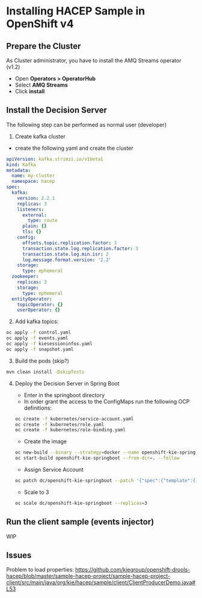 Installing HACEP Sample in OpenShift v4
==========================================

Prepare the Cluster
------------------------------------------

As Cluster administrator, you have to install the AMQ Streams operator (v1.2)

- Open **Operators > OperatorHub**
- Select **AMQ Streams**
- Click **install**

Install the Decision Server
------------------------------------------

The following step can be performed as normal user (developer)

1. Create kafka cluster

- create the following yaml and create the cluster
```yaml
apiVersion: kafka.strimzi.io/v1beta1
kind: Kafka
metadata:
  name: my-cluster
  namespace: hacep
spec:
  kafka:
    version: 2.2.1
    replicas: 3
    listeners:
      external:
        type: route
      plain: {}
      tls: {}
    config:
      offsets.topic.replication.factor: 3
      transaction.state.log.replication.factor: 3
      transaction.state.log.min.isr: 2
      log.message.format.version: '2.2'
    storage:
      type: ephemeral
  zookeeper:
    replicas: 3
    storage:
      type: ephemeral
  entityOperator:
    topicOperator: {}
    userOperator: {}
```

2. Add kafka topics:

```sh
oc apply -f control.yaml 
oc apply -f events.yaml 
oc apply -f kiesessioninfos.yaml 
oc apply -f snapshot.yaml 
```

3. Build the pods (skip?)

```sh
mvn clean install -DskipTests
```

4. Deploy the Decision Server in Spring Boot

    - Enter in the springboot directory
    - In order grant the access to the ConfigMaps run the following OCP definitions:

    ```sh
    oc create -f kubernetes/service-account.yaml
    oc create -f kubernetes/role.yaml
    oc create -f kubernetes/role-binding.yaml
    ```

    - Create the image

    ```sh
    oc new-build --binary --strategy=docker --name openshift-kie-springboot
    oc start-build openshift-kie-springboot --from-dir=. --follow
    ```

    - Assign Service Account

    ```sh
    oc patch dc/openshift-kie-springboot --patch '{"spec":{"template":{"spec":{"serviceAccountName": "openshift-kie-springboot"}}}}'
    ```

    - Scale to 3

    ```sh
    oc scale dc/openshift-kie-springboot --replicas=3
    ```

Run the client sample (events injector)
------------------------------------------

WIP

Issues
------------------------------------------

Problem to load properties:
https://github.com/kiegroup/openshift-drools-hacep/blob/master/sample-hacep-project/sample-hacep-project-client/src/main/java/org/kie/hacep/sample/client/ClientProducerDemo.java#L53


